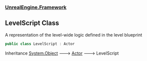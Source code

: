 ### [UnrealEngine.Framework](./UnrealEngine-Framework.md 'UnrealEngine.Framework')
## LevelScript Class
A representation of the level-wide logic defined in the level blueprint  
```csharp
public class LevelScript : Actor
```
Inheritance [System.Object](https://docs.microsoft.com/en-us/dotnet/api/System.Object 'System.Object') &#129106; [Actor](./Actor.md 'UnrealEngine.Framework.Actor') &#129106; LevelScript  
